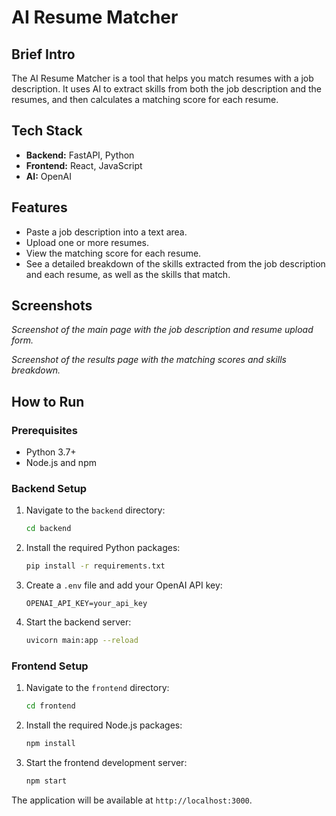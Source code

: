 # AI Resume Matcher

## Brief Intro

The AI Resume Matcher is a tool that helps you match resumes with a job description. It uses AI to extract skills from both the job description and the resumes, and then calculates a matching score for each resume.

## Tech Stack

- **Backend:** FastAPI, Python
- **Frontend:** React, JavaScript
- **AI:** OpenAI

## Features

- Paste a job description into a text area.
- Upload one or more resumes.
- View the matching score for each resume.
- See a detailed breakdown of the skills extracted from the job description and each resume, as well as the skills that match.

## Screenshots

*Screenshot of the main page with the job description and resume upload form.*

*Screenshot of the results page with the matching scores and skills breakdown.*

## How to Run

### Prerequisites

- Python 3.7+
- Node.js and npm

### Backend Setup

1.  Navigate to the `backend` directory:
    ```bash
    cd backend
    ```
2.  Install the required Python packages:
    ```bash
    pip install -r requirements.txt
    ```
3.  Create a `.env` file and add your OpenAI API key:
    ```
    OPENAI_API_KEY=your_api_key
    ```
4.  Start the backend server:
    ```bash
    uvicorn main:app --reload
    ```

### Frontend Setup

1.  Navigate to the `frontend` directory:
    ```bash
    cd frontend
    ```
2.  Install the required Node.js packages:
    ```bash
    npm install
    ```
3.  Start the frontend development server:
    ```bash
    npm start
    ```

The application will be available at `http://localhost:3000`.
